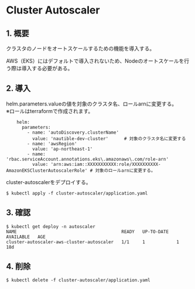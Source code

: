 
# Cluster Autoscaler

## 1. 概要

クラスタのノードをオートスケールするための機能を導入する。

AWS（EKS）にはデフォルトで導入されないため、Nodeのオートスケールを行う際は導入する必要がある。

## 2. 導入

helm.parameters.valueの値を対象のクラスタ名、ロールarnに変更する。  
※ロールはterraformで作成されます。

```
    helm:
      parameters:
        - name: 'autoDiscovery.clusterName'
          value: 'nautible-dev-cluster'      # 対象のクラスタ名に変更する
        - name: 'awsRegion'
          value: 'ap-northeast-1'
        - name: 'rbac.serviceAccount.annotations.eks\.amazonaws\.com/role-arn'
          value: 'arn:aws:iam::XXXXXXXXXXX:role/XXXXXXXXXX-AmazonEKSClusterAutoscalerRole' # 対象のロールarnに変更する。

```

cluster-autoscalerをデプロイする。

```
$ kubectl apply -f cluster-autoscaler/application.yaml
```

## 3. 確認

```
$ kubectl get deploy -n autoscaler
NAME                                        READY   UP-TO-DATE   AVAILABLE   AGE
cluster-autoscaler-aws-cluster-autoscaler   1/1     1            1           18d
```

## 4. 削除

```
$ kubectl delete -f cluster-autoscaler/application.yaml
```
